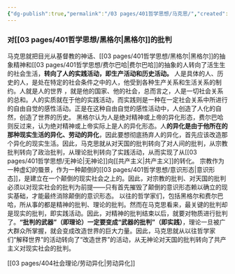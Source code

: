 ```yaml
---
{"dg-publish":true,"permalink":"/03 pages/401哲学思想/马克思/","created":"2024-11-30T21:06:20.647+08:00","updated":"2025-03-02T20:29:05.168+08:00"}
---
```


### 对[[03 pages/401哲学思想/黑格尔\|黑格尔]]的批判
马克思就把目光从基督教的神话、[[03 pages/401哲学思想/黑格尔\|黑格尔]]的抽象精神和[[03 pages/401哲学思想/费尔巴哈\|费尔巴哈]]的抽象的人转向了活生生的社会生活，**转向了人的实践活动，即生产活动和历史活动。**
人是具体的人、历史的人，是处在特定的社会条件之中的人，他受到各种生产关系和生活关系的制约。人就是人的世界 ，就是他的国家、他的社会，总而言之，人是一切社会关系的总和。人的实质就在于他的实践活动，而实践则是一种在一定社会关系中所进行的自由自觉的感性活动。正是在这种自由自觉的感性活动中，人创造了人化的自然，创造了世界的历史。
黑格尔认为人是绝对精神或上帝的异化形态，费尔巴哈则反过来，认为绝对精神或上帝实际上是人的异化形态。人**的异化是由于他所在的那种现实生活的异化、劳动的异化**，因此要想彻底扬弃人的异化，首先应该改造那个异化的现实生活。因此，马克思就从对天国的批判转向了对人间的批判，从宗教批判转向了政治批判，从理论批判转向了实践活动，从而实现了从[[03 pages/401哲学思想/无神论\|无神论]]向[[共产主义\|共产主义]]的转化。
宗教作为一种虚幻的蜃景，作为一种颠倒的[[03 pages/401哲学思想/意识形态\|意识形态]]，是建立在一个颠倒的现实社会之上的。因此，对宗教的批判、对天国的批判必须以对现实社会的批判为前提——只有首先摧毁了颠倒的意识形态赖以确立的现实基础，才能最终消除颠倒的意识形态。
以往的哲学家们，包括黑格尔和费尔巴哈，所从事的都是精神的批判、理论的批判。然而在马克思看来，最关键的批判却是现实的批判，即实践活动。因此，对精神的批判结束以后，就要对物质进行批判了。**“批判的武器”（即理论）一定要变成“武器的批判”（即实践）**，理论一旦被广大群众所掌握，就会变成改造世界的巨大力量。因此，马克思就从以往哲学家们“解释世界”的活动转向了“改造世界”的活动，从无神论对天国的批判转向了共产主义对现实社会的批判。

[[03 pages/404社会理论/劳动异化\|劳动异化]]